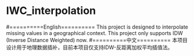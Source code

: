 # IWC_interpolation
#==========English========== This project is designed to interpolate missing values in a geographical context. This project only supports IDW (Inverse Distance Weighted) now.
#==========中文========== 本项目设计用于地理数据插补，目前本项目仅支持IDW-反距离加权平均插值法。
